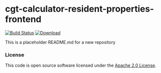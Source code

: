 
# cgt-calculator-resident-properties-frontend

[![Build Status](https://travis-ci.org/hmrc/cgt-calculator-resident-properties-frontend.svg?branch=master)](https://travis-ci.org/hmrc/cgt-calculator-resident-properties-frontend) [ ![Download](https://api.bintray.com/packages/hmrc/releases/cgt-calculator-resident-properties-frontend/images/download.svg) ](https://bintray.com/hmrc/releases/cgt-calculator-resident-properties-frontend/_latestVersion)

This is a placeholder README.md for a new repository

### License

This code is open source software licensed under the [Apache 2.0 License]("http://www.apache.org/licenses/LICENSE-2.0.html").
    